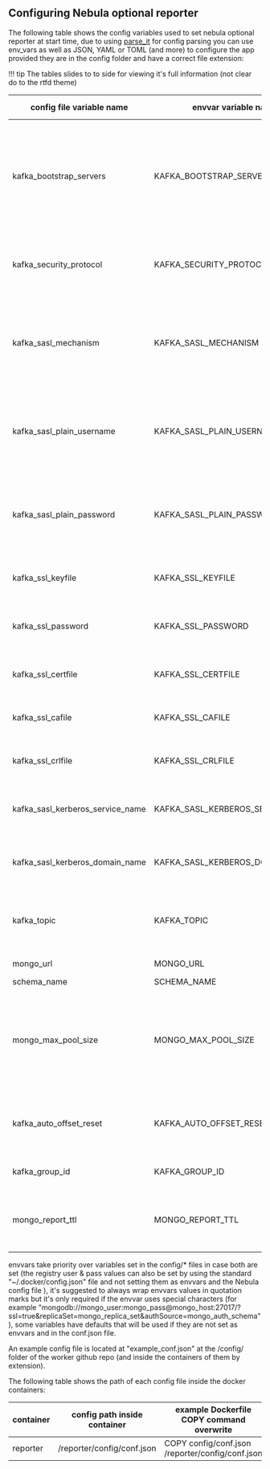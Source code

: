 ## Configuring Nebula optional reporter

The following table shows the config variables used to set nebula optional reporter at start time, due to using [parse_it](https://github.com/naorlivne/parse_it) for config parsing you can use env_vars as well as JSON, YAML or TOML (and more) to configure the app provided they are in the config folder and have a correct file extension:

!!! tip
    The tables slides to to side for viewing it's full information (not clear do to the rtfd theme)

| config file variable name          | envvar variable name             | default value                | example value                                                                                                        | type   | description                                                                                                                                                                                                                | required |
|------------------------------------|----------------------------------|------------------------------|----------------------------------------------------------------------------------------------------------------------|--------|----------------------------------------------------------------------------------------------------------------------------------------------------------------------------------------------------------------------------|----------|
| kafka_bootstrap_servers            | KAFKA_BOOTSTRAP_SERVERS          |                              | mykafka.mydomain.com:9092 or empty                                                                                   | string | the FQDN\ip address of the bootstrap kafka nodes, if not set everything regarding the optional reporting system will be unused, setting it to any value is the trigger to turn on the reporting component of the workers   | yes      |
| kafka_security_protocol            | KAFKA_SECURITY_PROTOCOL          | PLAINTEXT                    | PLAINTEXT, SSL, SASL_PLAINTEXT, SASL_SSL                                                                             | string | Protocol used to communicate with the kafka brokers, valid values are PLAINTEXT, SSL, SASL_PLAINTEXT or  SASL_SSL                                                                                                          | no       |
| kafka_sasl_mechanism               | KAFKA_SASL_MECHANISM             |                              | PLAIN or empty                                                                                                       | string | string picking sasl mechanism when security_protocol is SASL_PLAINTEXT or SASL_SSL. valid values are PLAIN or EMPTY, leaving empty\undefeind will mean sasl is not used                                                    | no       |
| kafka_sasl_plain_username          | KAFKA_SASL_PLAIN_USERNAME        |                              | mysaslusername or empty                                                                                              | string | the username to use to connect to the kafka brokers if kafka_sasl_mechanism is set to PLAIN & kafka_security_protocol is set to SASL_PLAINTEXT                                                                             | no       |
| kafka_sasl_plain_password          | KAFKA_SASL_PLAIN_PASSWORD        |                              | mysaslpassword or empty                                                                                              | string | the password to use to connect to the kafka brokers if kafka_sasl_mechanism is set to PLAIN & kafka_security_protocol is set to SASL_PLAINTEXT                                                                             | no       |
| kafka_ssl_keyfile                  | KAFKA_SSL_KEYFILE                |                              | /mykeyfile or empty                                                                                                  | string | path of SSL keyfile to connecto to the kafka brokers with if SSL is set to be used                                                                                                                                         | no       |
| kafka_ssl_password                 | KAFKA_SSL_PASSWORD               |                              | mysslpassword or empty                                                                                               | string | path of SSL keyfile password to connecto to the kafka brokers with if SSL is set to be used                                                                                                                                | no       |
| kafka_ssl_certfile                 | KAFKA_SSL_CERTFILE               |                              | /mycertfile or empty                                                                                                 | string | path of SSL certfile to connecto to the kafka brokers with if SSL is set to be used                                                                                                                                        | no       |
| kafka_ssl_cafile                   | KAFKA_SSL_CAFILE                 |                              | /mycafile or empty                                                                                                   | string | path of SSL cafile to connecto to the kafka brokers with if SSL is set to be used                                                                                                                                          | no       |
| kafka_ssl_crlfile                  | KAFKA_SSL_CRLFILE                |                              | /mycrlfile or empty                                                                                                  | string | path of SSL crlfile to connecto to the kafka brokers with if SSL is set to be used                                                                                                                                         | no       |
| kafka_sasl_kerberos_service_name   | KAFKA_SASL_KERBEROS_SERVICE_NAME | kafka                        | kafka                                                                                                                | string | the kerberos service name used to connect to the kafka brokers if kerberos is configured to be used                                                                                                                        | no       |
| kafka_sasl_kerberos_domain_name    | KAFKA_SASL_KERBEROS_DOMAIN_NAME  | kafka                        | kafka                                                                                                                | string | the kerberos domain name used to connect to the kafka brokers if kerberos is configured to be used                                                                                                                         | no       |
| kafka_topic                        | KAFKA_TOPIC                      | nebula-reports               | my-nebula-kafka-topic                                                                                                | string | the kafka topic name reports will be written to, it's up to the admin to ensure proper topic sizing\partitioning on the kafka side                                                                                         | no       |
| mongo_url                          | MONGO_URL                        |                              | mongodb://mongo_user:mongo_pass@mongo_host:27017/?ssl=true&replicaSet=mongo_replica_set&authSource=mongo_auth_schema | string | mongo URI string                                                                                                                                                                                                           | yes      |
| schema_name                        | SCHEMA_NAME                      | nebula                       | mongo_schema                                                                                                         | string | mongo schema name                                                                                                                                                                                                          | yes      |
| mongo_max_pool_size                | MONGO_MAX_POOL_SIZE              | 25                           | 100                                                                                                                  | int    | the size of the connection pool between the manager and the backend MongoDB - a good rule of thumb is to have 3 for each device_group in the cluster but no more then 100 at most                                          | yes      |
| kafka_auto_offset_reset            | KAFKA_AUTO_OFFSET_RESET          | earliest                     | latest                                                                                                               | string | the point to start pulling data from Kafka should the current data point is not avilable, must be either "earliest" or "latest"                                                                                            | no       |
| kafka_group_id                     | KAFKA_GROUP_ID                   | nebula-reporter-group        | my-kafka-consumer-group                                                                                              | string | the group ID of the kafka consumers.                                                                                                                                                                                       | no       |
| mongo_report_ttl                   | MONGO_REPORT_TTL                 | 3600                         | 1800                                                                                                                 | int    | the amount of time in seconds which the reports will be saved in the backend DB after being pulled from Kafka                                                                                                              | no       |


envvars take priority over variables set in the config/* files in case both are set (the registry user & pass values can also be set by using the standard "~/.docker/config.json" file and not setting them as envvars and the Nebula config file ), it's suggested to always wrap envvars values in quotation marks but it's only required if the envvar uses special characters (for example "mongodb://mongo_user:mongo_pass@mongo_host:27017/?ssl=true&replicaSet=mongo_replica_set&authSource=mongo_auth_schema"), some variables have defaults that will be used if they are not set as envvars and in the conf.json file.

An example config file is located at "example_conf.json" at the /config/ folder of the worker github repo (and inside the containers of them by extension).

The following table shows the path of each config file inside the docker containers:

| container      | config path inside container | example Dockerfile COPY command overwrite        |
|----------------|------------------------------|--------------------------------------------------|
| reporter       | /reporter/config/conf.json   | COPY config/conf.json /reporter/config/conf.json |
